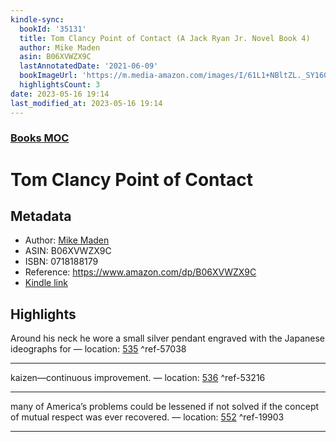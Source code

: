 ```yaml
---
kindle-sync:
  bookId: '35131'
  title: Tom Clancy Point of Contact (A Jack Ryan Jr. Novel Book 4)
  author: Mike Maden
  asin: B06XVWZX9C
  lastAnnotatedDate: '2021-06-09'
  bookImageUrl: 'https://m.media-amazon.com/images/I/61L1+NBltZL._SY160.jpg'
  highlightsCount: 3
date: 2023-05-16 19:14
last_modified_at: 2023-05-16 19:14
---
```

### [Books MOC](Books%20MOC.md)

# Tom Clancy Point of Contact
## Metadata
* Author: [Mike Maden](https://www.amazon.comundefined)
* ASIN: B06XVWZX9C
* ISBN: 0718188179
* Reference: https://www.amazon.com/dp/B06XVWZX9C
* [Kindle link](kindle://book?action=open&asin=B06XVWZX9C)

## Highlights
Around his neck he wore a small silver pendant engraved with the Japanese ideographs for — location: [535](kindle://book?action=open&asin=B06XVWZX9C&location=535) ^ref-57038

---
kaizen—continuous improvement. — location: [536](kindle://book?action=open&asin=B06XVWZX9C&location=536) ^ref-53216

---
many of America’s problems could be lessened if not solved if the concept of mutual respect was ever recovered. — location: [552](kindle://book?action=open&asin=B06XVWZX9C&location=552) ^ref-19903

---
